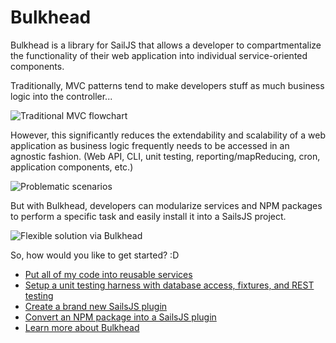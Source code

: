 # Bulkhead

Bulkhead is a library for SailJS that allows a developer to compartmentalize the functionality of their web application into individual service-oriented components.

Traditionally, MVC patterns tend to make developers stuff as much business logic into the controller...

![Traditional MVC flowchart](../assets/start1.png)

However, this significantly reduces the extendability and scalability of a web application as business logic frequently needs to be accessed in an agnostic fashion.  (Web API, CLI, unit testing, reporting/mapReducing, cron, application components, etc.)

![Problematic scenarios](../assets/start2.png)

But with Bulkhead, developers can modularize services and NPM packages to perform a specific task and easily install it into a SailsJS project.

![Flexible solution via Bulkhead](../assets/start3.png)

So, how would you like to get started? :D

* [Put all of my code into reusable services](quickstart.md#services)
* [Setup a unit testing harness with database access, fixtures, and REST testing](quickstart.md#testing)
* [Create a brand new SailsJS plugin](quickstart.md#plugin)
* [Convert an NPM package into a SailsJS plugin](quickstart.md#plugin)
* [Learn more about Bulkhead](toc.md)
